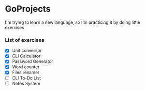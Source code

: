 # GoProjects
I'm trying to learn a new language, so I'm practicing it by doing little exercises

### List of exercises

- [x] Unit conversor
- [x] CLI Calculator
- [x] Password Generator
- [x] Word counter
- [x] Files renamer
- [ ] CLI To-Do List
- [ ] Notes System
